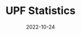 ---
# Leave the homepage title empty to use the site title
title: UPF Statistics
date: 2022-10-24
type: landing

sections:
  - block: hero
    content:
      title: |
        UPF Statistics
      image:
        filename: welcome.png
      text: |
        <br>

        This is the website of the statistics group in the [Department of Economics and Business](https://www.upf.edu/en/web/econ) at [Universitat Pompeu Fabra](https://www.upf.edu/) in Barcelona, Spain.  
        Our group is part of the [BSE Data Science Center](https://bse.eu/data-science-center).

  - block: collection
    content:
      title: Latest News
      page_type: post          
      count: 5
      filters:
        exclude_featured: false
      order: desc
    design:
      view: list
      show_author: false
      show_date: true
      columns: "1"
    
  - block: contact
    content:
      title: Find us in Barcelona
      address:
        street: >-
          Universitat Pompeu Fabra, Dept. of Economics  
          Ramon Trias Fargas 25-27
        city: Barcelona
        postcode: "08005"
        country: Spain
        country_code: ES
      coordinates:
        latitude:  "41.389200851208734"
        longitude: "2.1914945521791998"
      autolink: true
    design:
      columns: "1"

  - block: markdown
    content:
      text: |
        {{% cta cta_link="./people/" cta_text="Meet the team →" %}}
    design:
      columns: "1"
---